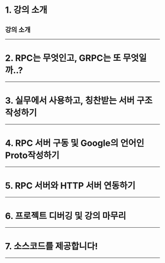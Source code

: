# 1. 강의 소개
## 강의 소개

****
# 2. RPC는 무엇인고, GRPC는 또 무엇일까..?

****
# 3. 실무에서 사용하고, 칭찬받는 서버 구조 작성하기

****
# 4. RPC 서버 구동 및 Google의 언어인 Proto작성하기

****
# 5. RPC 서버와 HTTP 서버 연동하기

****
# 6. 프로젝트 디버깅 및 강의 마무리

****
# 7. 소스코드를 제공합니다!

****